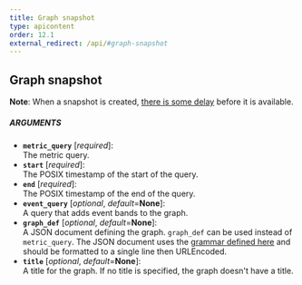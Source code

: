 ```yaml
---
title: Graph snapshot
type: apicontent
order: 12.1
external_redirect: /api/#graph-snapshot
---
```


## Graph snapshot

**Note**: When a snapshot is created, [there is some delay][1] before it is available.

##### ARGUMENTS

* **`metric_query`** [*required*]:  
    The metric query.
* **`start`** [*required*]:  
    The POSIX timestamp of the start of the query.
* **`end`** [*required*]:  
    The POSIX timestamp of the end of the query.
* **`event_query`** [*optional*, *default*=**None**]:  
    A query that adds event bands to the graph.
* **`graph_def`** [*optional*, *default*=**None**]:  
    A JSON document defining the graph. `graph_def` can be used instead of `metric_query`. The JSON document uses the [grammar defined here][2] and should be formatted to a single line then URLEncoded.
* **`title`** [*optional*, *default*=**None**]:  
    A title for the graph. If no title is specified, the graph doesn't have a title.


[1]: http://andreafalzetti.github.io/blog/2017/04/17/datadog-png-snapshot-not-showing.html
[2]: /graphing/miscellaneous/graphingjson/#grammar
